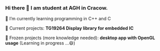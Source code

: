 ### Hi there 👋 I am student at AGH in Cracow.
🌱 I’m currently learning programming in C++ and C

🔭 Current projects:  **TG19264 Display library for embedded IC** 

🤔 Frozen projects (more knowledge needed): **desktop app with OpenGL usage** (Learning in progress ...😄)                      


<!--
**Micro9261/Micro9261** is a ✨ _special_ ✨ repository because its `README.md` (this file) appears on your GitHub profile.

Here are some ideas to get you started:

- 🔭 I’m currently working on ...
- 🌱 I’m currently learning ...
- 👯 I’m looking to collaborate on ...
- 🤔 I’m looking for help with ...
- 💬 Ask me about ...
- 📫 How to reach me: ...
- 😄 Pronouns: ...
- ⚡ Fun fact: ...
-->
